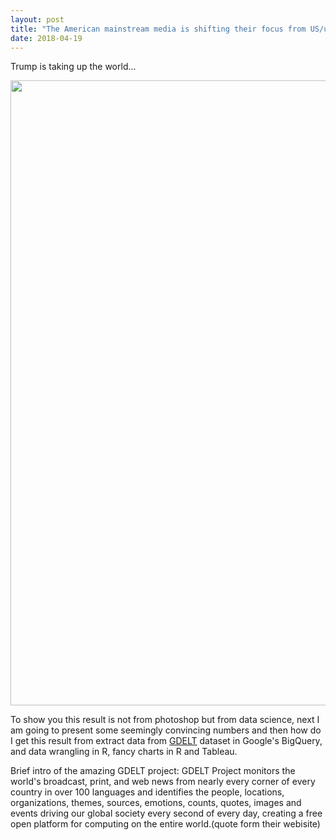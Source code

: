 ```yaml
---
layout: post
title: "The American mainstream media is shifting their focus from US/us to Trump"
date: 2018-04-19
---
```


Trump is taking up the world...

<img src="https://elodielu.github.io/picture/wordcloud.png"  width="1000">

To show you this result is not from photoshop but from data science, next I am going to present some seemingly convincing numbers and then how do I get this result from extract data from [GDELT](https://www.gdeltproject.org/) dataset in Google's BigQuery, and data wrangling in R, fancy charts in R and Tableau.

Brief intro of the amazing GDELT project: 
GDELT Project monitors the world's broadcast, print, and web news from nearly every corner of every country in over 100 languages and identifies the people, locations, organizations, themes, sources, emotions, counts, quotes, images and events driving our global society every second of every day, creating a free open platform for computing on the entire world.(quote form their webisite)
